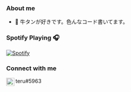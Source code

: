 ### About me
* 💞 牛タンが好きです。色んなコード書いてます。

### Spotify Playing 🎧

[![Spotify](https://spotify-readme-five-omega.vercel.app/api/spotify)](https://open.spotify.com/user/hyperbone)

### Connect with me

<img align="left" alt="Discord" width="22px" src="https://cdn.jsdelivr.net/npm/simple-icons@v3/icons/discord.svg" /> teru#5963
